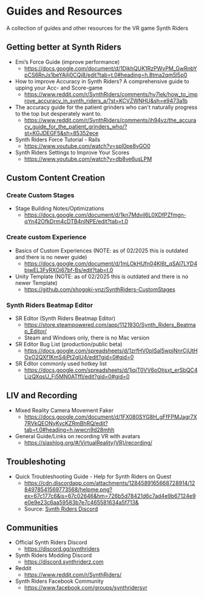 # Guides and Resources

A collection of guides and other resources for the VR game Synth Riders

## Getting better at Synth Riders

- Emi’s Force Guide (improve performance)
    - https://docs.google.com/document/d/1DikhQUK1RzPWvPM_GwRnbYpCS6RnJs1beYAjIj0CQj8/edit?tab=t.0#heading=h.8tma2qm5l5p0
- How to improve Accuracy in Synth Riders? A comprehensive guide to upping your Acc- and Score-game
    - https://www.reddit.com/r/SynthRiders/comments/hv7lek/how_to_improve_accuracy_in_synth_riders_a/?st=KCVZWNHU&sh=e9473a1b
- The accuracy guide for the patient grinders who can't naturally progress to the top but desperately want to.
    - https://www.reddit.com/r/SynthRiders/comments/ih94yz/the_accuracy_guide_for_the_patient_grinders_who/?st=KGJDEGF5&sh=85352ece
- Synth Riders Force Tutorial - Rails
    - https://www.youtube.com/watch?v=spl0pe8yGO0
- Synth Riders Settings to Improve Your Scores
    - https://www.youtube.com/watch?v=db8ve6usLPM

## Custom Content Creation

### Create Custom Stages

- Stage Building Notes/Optimizations
    - https://docs.google.com/document/d/1kn7Mdvil6L0XDfPZfmgn-qYn42OfkDrm4cDTB4nINPE/edit?tab=t.0

### Create custom Experience

- Basics of Custom Experiences (NOTE: as of 02/2025 this is outdated and there is no newer guide)
    - https://docs.google.com/document/d/1mLOkHUfn04Kl6t_qSAl7LYD4bjwEL3FyRXOj67bf-Bs/edit?tab=t.0
- Unity Template (NOTE: as of 02/2025 this is outdated and there is no newer Template)
    - https://github.com/shogoki-vnz/SynthRiders-CustomStages

### Synth Riders Beatmap Editor

- SR Editor (Synth Riders Beatmap Editor)
    - https://store.steampowered.com/app/1121930/Synth_Riders_Beatmap_Editor/
    - Steam and Windows only, there is no Mac version
- SR Editor Bug List (production/public beta)
    - https://docs.google.com/spreadsheets/d/1zrfHV0pISaI5wpjNnrCjUtHOxO2QXf1KmS4iPt2glU4/edit?gid=0#gid=0
- SR Editor commonly used hotkey list
    - https://docs.google.com/spreadsheets/d/1jqiT0VV6oOtjsxt_erSbQC4LjzQXqsU_Fj5MN0ATffI/edit?gid=0#gid=0

## LIV and Recording

- Mixed Reality Camera Movement Faker
    - https://docs.google.com/document/d/1FX080SYG8H_gFfFPMJagr7X7RVkQEONyKycKZRmBhRQ/edit?tab=t.0#heading=h.iwwcn9d28mhh
- General Guide/Links on recording VR with avatars
    - https://slashlog.org/#/VirtualReality(VR)/recording/

## Troubleshoting

- Quick Troubleshooting Guide - Help for Synth Riders on Quest
    - https://cdn.discordapp.com/attachments/1284589165668728914/1284978541569773568/helpme.png?ex=67c177c6&is=67c02646&hm=726b5d78421d6c7ad4e9b67124e9e0e9e23c6aa59583b7e7c465581634a5f713&
    - Source: [Synth Riders Discord](https://discord.gg/synthriders)

## Communities

- Official Synth Riders Discord
    - https://discord.gg/synthriders
- Synth Riders Modding Discord
    - https://discord.synthriderz.com
- Reddit
    - https://www.reddit.com/r/SynthRiders/
- Synth Riders Facebook Community
    - https://www.facebook.com/groups/synthridersvr
